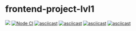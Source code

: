# frontend-project-lvl1
<a href="https://codeclimate.com/github/codeclimate/codeclimate/maintainability"><img src="https://api.codeclimate.com/v1/badges/a99a88d28ad37a79dbf6/maintainability" /></a>
[![Node CI](https://github.com/Mirgord/frontend-project-lvl1/workflows/Node%20CI/badge.svg)](https://github.com/Mirgord/frontend-project-lvl1/actions)
[![asciicast](https://asciinema.org/a/dEQK6PeAUZykbYHZDRXbeIFqd.svg)](https://asciinema.org/a/dEQK6PeAUZykbYHZDRXbeIFqd)
[![asciicast](https://asciinema.org/a/348353.svg)](https://asciinema.org/a/348353)
[![asciicast](https://asciinema.org/a/348652.svg)](https://asciinema.org/a/348652)
[![asciicast](https://asciinema.org/a/348938.svg)](https://asciinema.org/a/348938)
